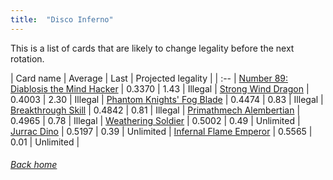 ```yaml
---
title:  "Disco Inferno"
---
```


This is a list of cards that are likely to change legality before the next rotation.

| Card name | Average | Last | Projected legality |
| :-- |
[Number 89: Diablosis the Mind Hacker](https://db.ygoprodeck.com/card/?search=Number%2089:%20Diablosis%20the%20Mind%20Hacker) | 0.3370 | 1.43 | Illegal |
[Strong Wind Dragon](https://db.ygoprodeck.com/card/?search=Strong%20Wind%20Dragon) | 0.4003 | 2.30 | Illegal |
[Phantom Knights' Fog Blade](https://db.ygoprodeck.com/card/?search=Phantom%20Knights'%20Fog%20Blade) | 0.4474 | 0.83 | Illegal |
[Breakthrough Skill](https://db.ygoprodeck.com/card/?search=Breakthrough%20Skill) | 0.4842 | 0.81 | Illegal |
[Primathmech Alembertian](https://db.ygoprodeck.com/card/?search=Primathmech%20Alembertian) | 0.4965 | 0.78 | Illegal |
[Weathering Soldier](https://db.ygoprodeck.com/card/?search=Weathering%20Soldier) | 0.5002 | 0.49 | Unlimited |
[Jurrac Dino](https://db.ygoprodeck.com/card/?search=Jurrac%20Dino) | 0.5197 | 0.39 | Unlimited |
[Infernal Flame Emperor](https://db.ygoprodeck.com/card/?search=Infernal%20Flame%20Emperor) | 0.5565 | 0.01 | Unlimited |

###### [Back home](index)